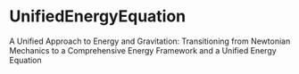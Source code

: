 # UnifiedEnergyEquation
A Unified Approach to Energy and Gravitation: Transitioning from Newtonian Mechanics to a Comprehensive Energy Framework and a Unified Energy Equation
